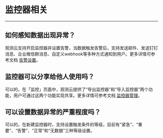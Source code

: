 # 监控器相关
---

## 如何感知数据出现异常？

观测云支持开启监控器并设置告警，当数据触发告警后，支持发送邮件、发送钉钉消息、企业微信群消息、自定义webhook等多种方式通知到用户。更多详情可参考文档 [告警设置](../monitoring/alert-setting.md)。

## 监控器可以分享给他人使用吗？

可以的，在「监控」页面中，观测云提供了“导出监控器”和“导入监控器”两个功能，用户可通过这两个功能实现共享。更多详情可参考文档 [监控器管理](../../monitoring/monitor/#management)。

## 可以设置数据异常的严重程度吗？

可以的，在新建监控器时，支持设置触发条件的等级，目前有“紧急”、“重要”、“告警”、“正常”和“无数据”三种等级设置。

